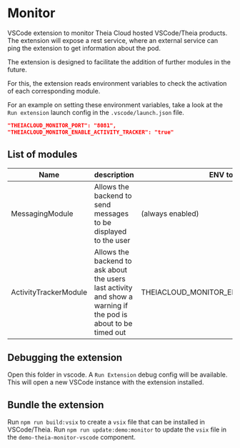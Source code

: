 # Monitor

VSCode extension to monitor Theia Cloud hosted VSCode/Theia products.
The extension will expose a rest service, where an external service can ping the extension to get information about the pod.

The extension is designed to facilitate the addition of further modules in the future.

For this, the extension reads environment variables to check the activation of each corresponding module.

For an example on setting these environment variables, take a look at the `Run extension` launch config in the `.vscode/launch.json` file.

```json
"THEIACLOUD_MONITOR_PORT": "8081",
"THEIACLOUD_MONITOR_ENABLE_ACTIVITY_TRACKER": "true"
```

## List of modules

| Name                  | description                                                                                                    | ENV to enable                              |
| --------------------- | -------------------------------------------------------------------------------------------------------------- | ------------------------------------------ |
| MessagingModule       | Allows the backend to send messages to be displayed to the user                                                | (always enabled)                           |
| ActivityTrackerModule | Allows the backend to ask about the users last activity and show a warning if the pod is about to be timed out | THEIACLOUD_MONITOR_ENABLE_ACTIVITY_TRACKER |

## Debugging the extension

Open this folder in vscode. A `Run Extension` debug config will be available. This will open a new VSCode instance with the extension installed.

## Bundle the extension

Run `npm run build:vsix` to create a `vsix` file that can be installed in VSCode/Theia.
Run `npm run update:demo:monitor` to update the `vsix` file in the `demo-theia-monitor-vscode` component.
